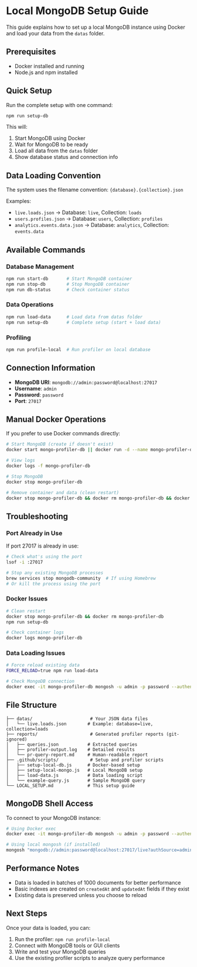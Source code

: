 # Local MongoDB Setup Guide

This guide explains how to set up a local MongoDB instance using Docker and load your data from the `datas` folder.

## Prerequisites

- Docker installed and running
- Node.js and npm installed

## Quick Setup

Run the complete setup with one command:

```bash
npm run setup-db
```

This will:
1. Start MongoDB using Docker
2. Wait for MongoDB to be ready
3. Load all data from the `datas` folder
4. Show database status and connection info

## Data Loading Convention

The system uses the filename convention: `{database}.{collection}.json`

Examples:
- `live.loads.json` → Database: `live`, Collection: `loads`
- `users.profiles.json` → Database: `users`, Collection: `profiles`
- `analytics.events.data.json` → Database: `analytics`, Collection: `events.data`

## Available Commands

### Database Management
```bash
npm run start-db       # Start MongoDB container
npm run stop-db        # Stop MongoDB container
npm run db-status      # Check container status
```

### Data Operations
```bash
npm run load-data      # Load data from datas folder
npm run setup-db       # Complete setup (start + load data)
```

### Profiling
```bash
npm run profile-local  # Run profiler on local database
```

## Connection Information

- **MongoDB URI**: `mongodb://admin:password@localhost:27017`
- **Username**: `admin`
- **Password**: `password`
- **Port**: `27017`

## Manual Docker Operations

If you prefer to use Docker commands directly:

```bash
# Start MongoDB (create if doesn't exist)
docker start mongo-profiler-db || docker run -d --name mongo-profiler-db -p 27017:27017 -e MONGO_INITDB_ROOT_USERNAME=admin -e MONGO_INITDB_ROOT_PASSWORD=password -e MONGO_INITDB_DATABASE=live -v mongo-profiler-data:/data/db mongo:6.0

# View logs
docker logs -f mongo-profiler-db

# Stop MongoDB
docker stop mongo-profiler-db

# Remove container and data (clean restart)
docker stop mongo-profiler-db && docker rm mongo-profiler-db && docker volume rm mongo-profiler-data
```

## Troubleshooting

### Port Already in Use
If port 27017 is already in use:
```bash
# Check what's using the port
lsof -i :27017

# Stop any existing MongoDB processes
brew services stop mongodb-community  # If using Homebrew
# Or kill the process using the port
```

### Docker Issues
```bash
# Clean restart
docker stop mongo-profiler-db && docker rm mongo-profiler-db
npm run setup-db

# Check container logs
docker logs mongo-profiler-db
```

### Data Loading Issues
```bash
# Force reload existing data
FORCE_RELOAD=true npm run load-data

# Check MongoDB connection
docker exec -it mongo-profiler-db mongosh -u admin -p password --authenticationDatabase admin
```

## File Structure

```
├── datas/                      # Your JSON data files
│   └── live.loads.json        # Example: database=live, collection=loads
├── reports/                    # Generated profiler reports (git-ignored)
│   ├── queries.json           # Extracted queries
│   ├── profiler-output.log    # Detailed results
│   └── pr-query-report.md     # Human-readable report
├── .github/scripts/            # Setup and profiler scripts
│   ├── setup-local-db.js      # Docker-based setup
│   ├── setup-local-mongo.js   # Local MongoDB setup
│   ├── load-data.js           # Data loading script
│   └── example-query.js       # Sample MongoDB query
└── LOCAL_SETUP.md             # This setup guide
```

## MongoDB Shell Access

To connect to your MongoDB instance:

```bash
# Using Docker exec
docker exec -it mongo-profiler-db mongosh -u admin -p password --authenticationDatabase admin

# Using local mongosh (if installed)
mongosh "mongodb://admin:password@localhost:27017/live?authSource=admin"
```

## Performance Notes

- Data is loaded in batches of 1000 documents for better performance
- Basic indexes are created on `createdAt` and `updatedAt` fields if they exist
- Existing data is preserved unless you choose to reload

## Next Steps

Once your data is loaded, you can:
1. Run the profiler: `npm run profile-local`
2. Connect with MongoDB tools or GUI clients
3. Write and test your MongoDB queries
4. Use the existing profiler scripts to analyze query performance 